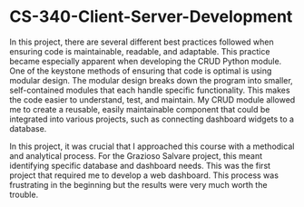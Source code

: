 # CS-340-Client-Server-Development


In this project, there are several different best practices followed when ensuring code is maintainable, readable, and adaptable. This practice became especially apparent when developing the CRUD Python module. One of the keystone methods of ensuring that code is optimal is using modular design. The modular design breaks down the program into smaller, self-contained modules that each handle specific functionality. This makes the code easier to understand, test, and maintain. My CRUD module allowed me to create a reusable, easily maintainable component that could be integrated into various projects, such as connecting dashboard widgets to a database.

In this project, it was crucial that I approached this course with a methodical and analytical process.  For the Grazioso Salvare project, this meant identifying specific database and dashboard needs. This was the first project that required me to develop a web dashboard. This process was frustrating in the beginning but the results were very much worth the trouble.  
